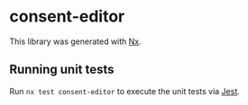 # consent-editor

This library was generated with [Nx](https://nx.dev).

## Running unit tests

Run `nx test consent-editor` to execute the unit tests via [Jest](https://jestjs.io).

